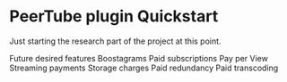# PeerTube plugin Quickstart

Just starting the research part of the project at this point.

Future desired features
Boostagrams
Paid subscriptions
Pay per View
Streaming payments
Storage charges
Paid redundancy
Paid transcoding